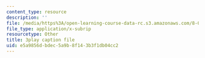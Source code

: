 ```yaml
---
content_type: resource
description: ''
file: /media/https%3A/open-learning-course-data-rc.s3.amazonaws.com/8-03sc-physics-iii-vibrations-and-waves-fall-2016/e5a9856dbdec5a9b8f143b3f1db04cc2_4ysFC9vd3GE.vtt
file_type: application/x-subrip
resourcetype: Other
title: 3play caption file
uid: e5a9856d-bdec-5a9b-8f14-3b3f1db04cc2
---
```

